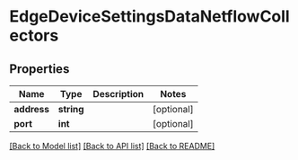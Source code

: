 # EdgeDeviceSettingsDataNetflowCollectors

## Properties
Name | Type | Description | Notes
------------ | ------------- | ------------- | -------------
**address** | **string** |  | [optional] 
**port** | **int** |  | [optional] 

[[Back to Model list]](../README.md#documentation-for-models) [[Back to API list]](../README.md#documentation-for-api-endpoints) [[Back to README]](../README.md)


